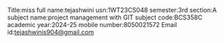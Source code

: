 Title:miss
full name:tejashwini
usn:1WT23CS048
semester:3rd
section:A
subject name:project management with GIT
subject code:BCS358C
academic year:2024-25
mobile number:8050021572
Email id:tejashwinis904@gmail.com

